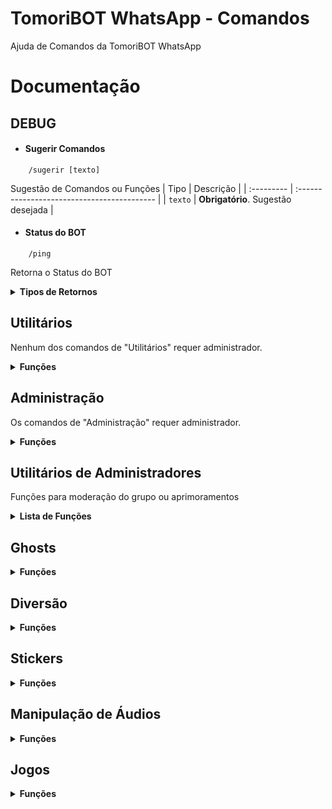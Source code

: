 # TomoriBOT WhatsApp - Comandos
Ajuda de Comandos da TomoriBOT WhatsApp

# Documentação

## DEBUG

* #### Sugerir Comandos
```
    /sugerir [texto]
```
Sugestão de Comandos ou Funções
| Tipo       | Descrição                                   |
| :--------- | :------------------------------------------ |
| `texto` | **Obrigatório**. Sugestão desejada |



* ####  Status do BOT

```
    /ping
```
Retorna o Status do BOT

<details><summary><b>Tipos de Retornos</b></summary>

1. Retorno (Success) - Type: Button:

    ```sh
    Tempo de Resposta: X Segundos
    ```
</details>

## Utilitários
Nenhum dos comandos de "Utilitários" requer administrador.

<details><summary><b>Funções</b></summary>

* #### Recursos do Grupo
```
    /recursos
```
Retorna as funcionabilidades ativas ou desativadas do grupo.

* #### Descrição do Grupo
```
    /desc
```
Retorna a Descrição do Grupo

* #### Ranking
```
    /ranking
```
Retorna os tops rankings do grupo em relação do maior para o menor.

* #### Saldo
```
    /saldo
```
Checar seu Saldo
</details>

## Administração
Os comandos de "Administração" requer administrador.

<details><summary><b>Funções</b></summary>


* #### Fechamento / Abrimento de Grupos
```
    /grp
```

* #### Link do Grupo
```
    /linkgrp
```
* #### Mudar nome do Grupo
```
    /mudarnome [nome]
```
| Tipo       | Descrição                                   |
| :--------- | :------------------------------------------ |
| `nome` | **Obrigatório**. Novo nome do grupo |

* #### Mudar descrição do Grupo
```
    /mudarnome [descricao]
```
| Tipo       | Descrição                                   |
| :--------- | :------------------------------------------ |
| `descricao` | **Obrigatório**. Novo nome do grupo |

* #### Zerar dados do BOT no Grupo
```
    /zerartudo
```
Esta ação apaga todos os dados do grupo, assim tudo será desligado e os membros terão XP, level, etc. zerados.

* #### Banir Usuários
```
    /banir @menção
```
O Usuário será banido do grupo.
| Tipo       | Descrição                                   |
| :--------- | :------------------------------------------ |
| `menção` | **Obrigatório**. Mencionar o usuário que deseja |

* #### Atualizar Admins
```
    /atualizar-admins @menção
```
O Usuário será Promovido/Rebaixado de Administrador
| Tipo       | Descrição                                   |
| :--------- | :------------------------------------------ |
| `menção` | **Obrigatório**. Mencionar o usuário que deseja |

* #### Apagar Mensagem
```
    /atualizar-admins [menção]
```
A Mensagem marcada será deletada
| Tipo       | Descrição                                   |
| :--------- | :------------------------------------------ |
| `menção` | **Obrigatório**. Mencionar a mensagem |


</details>

## Utilitários de Administradores
Funções para moderação do grupo ou aprimoramentos

<details><summary><b>Lista de Funções</b></summary>

* #### Auto Sticker
    ```sh
    /autosticker
    ```

* #### Auto Texto
    ```
    /autotexto
    ```

* #### NSFW
    ```
    /nsfw
    ```
Banimento de imagens/videos inapropriádos.
* #### Anti Fake
    ```
    /antifake
    ```

* #### Anti Link
    ```
    /antilink
    ```

* #### Ativação de Conteúdo +18
    ```
    /porn
    ```
* #### Boas Vindas
    ```
    /welcome
    ```
Anunciar as Boas-vindas ao entrar no Grupo.

<details><summary><b>Customizações</b></summary>

1. Anexar Mensagens
    ```sh
    /setwelcome
    ```

    | Tipo       | Descrição                                   |
    | :--------- | :------------------------------------------ |
    | `texto`  | **Obrigatório**. Mensagem desejada |

2. Desafixar Mensagens
    ```sh
    /delwelcome
    ```
</details>
</details>


## Ghosts
<details><summary><b>Funções</b></summary>

* #### Lista Ghosts
```
    /listaghost [dias?]
```
Retorna todos os Ghosts do Grupo
| Exemplo | Tipo       | Descrição                                   |
|:---------| :--------- | :------------------------------------------ |
| 5| `dias` | (não obrigatório) Dias desejados para começar a contar |

</details>

## Diversão
<details><summary><b>Funções</b></summary>

* #### Sorteio de Usuários
```
    /sortear
```

</details>

## Stickers
<details><summary><b>Funções</b></summary>

* #### Sticker
```
    /Sticker
```
Imagem para Sticker

* #### Roubar
```
    /Sticker [author] + [nome]
```
Mudar nome da figurinha
| Exemplo | Tipo                                          |
|:---------| :--------- |
| Tomori + BOT| `texto` |

* #### Emoji
```
    /emoji 👍
```
Emoji para Sticker

* #### Texto Para Sticker
```
    /ttp
```
* #### Voz do Google
```
    /tts
```
* #### Voz do Patolino
```
    /patolino
```
* #### Voz do Iberê
```
    /ibere
```
* #### Voz do Faustão
```
    /faustao
```
</details>

## Manipulação de Áudios

<details><summary><b>Funções</b></summary>

* #### Áudio mais Rápido
Áudio em Velocidade 2x.
```
    /fastaudio
```

* #### Reverter Audio
```
    /audio-reverso
```

* #### Estourar Volume
```
    /bass
```

* #### Estourar Volume (5x)
```
    /estourar
```

* #### Áudio tartaruga
```
    /slow
```

* #### Efeito 8D
```
    /8d
```
* #### Efeito Delay
```
    /delay
```
* #### Efeito Esquilo
```
    /esquilo
```
</details>

## Jogos

<details><summary><b>Funções</b></summary>

* #### Pedra, papel e Tesoura
```
    /ppt
```
* #### Jogo do Espelho
```
    /espelho
```
* #### Jogo do Anagrama
```
    /anagrama
```
* #### Forca
```
    /forca
```
* #### Jogo da Roleta Russa com Amigos
```
    /roleta-russa
```

* #### Jogo Blaze Crash
```
    /crash
```
* #### Jogo Blaze Double
```
    /double
```
* #### Caça Níquel
```
    /caça-níquel
```

* #### Blackjack
```
    /21
```

* #### Jogo da Velha
```
    /ttt
```
</details>
